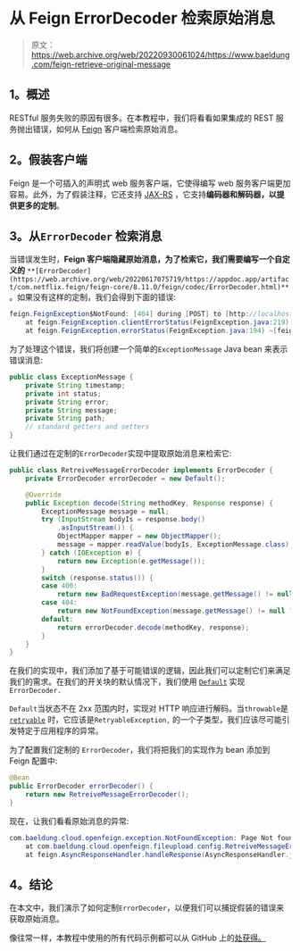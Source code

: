 # 从 Feign ErrorDecoder 检索原始消息

> 原文：<https://web.archive.org/web/20220930061024/https://www.baeldung.com/feign-retrieve-original-message>

## 1。概述

RESTful 服务失败的原因有很多。在本教程中，我们将看看如果集成的 REST 服务抛出错误，如何从 [Feign](/web/20220617075719/https://www.baeldung.com/spring-cloud-openfeign) 客户端检索原始消息。

## 2。假装客户端

Feign 是一个可插入的声明式 web 服务客户端，它使得编写 web 服务客户端更加容易。此外，为了假装注释，它还支持 [JAX-RS](/web/20220617075719/https://www.baeldung.com/jax-rs-spec-and-implementations) ，它支持**编码器和解码器，以提供更多的定制**。

## 3。从`ErrorDecoder` 检索消息

当错误发生时，**Feign 客户端隐藏原始消息，为了检索它，我们需要编写一个自定义的** `**[ErrorDecoder](https://web.archive.org/web/20220617075719/https://appdoc.app/artifact/com.netflix.feign/feign-core/8.11.0/feign/codec/ErrorDecoder.html)**` 。如果没有这样的定制，我们会得到下面的错误:

```java
feign.FeignException$NotFound: [404] during [POST] to [http://localhost:8080/upload-error-1] [UploadClient#fileUploadError(MultipartFile)]: [{"timestamp":"2022-02-18T13:25:22.083+00:00","status":404,"error":"Not Found","path":"/upload-error-1"}]
	at feign.FeignException.clientErrorStatus(FeignException.java:219) ~[feign-core-11.7.jar:na]
	at feign.FeignException.errorStatus(FeignException.java:194) ~[feign-core-11.7.jar:na] 
```

为了处理这个错误，我们将创建一个简单的`ExceptionMessage` Java bean 来表示错误消息:

```java
public class ExceptionMessage {
    private String timestamp;
    private int status;
    private String error;
    private String message;
    private String path;
    // standard getters and setters
}
```

让我们通过在定制的`ErrorDecoder`实现中提取原始消息来检索它:

```java
public class RetreiveMessageErrorDecoder implements ErrorDecoder {
    private ErrorDecoder errorDecoder = new Default();

    @Override
    public Exception decode(String methodKey, Response response) {
        ExceptionMessage message = null;
        try (InputStream bodyIs = response.body()
            .asInputStream()) {
            ObjectMapper mapper = new ObjectMapper();
            message = mapper.readValue(bodyIs, ExceptionMessage.class);
        } catch (IOException e) {
            return new Exception(e.getMessage());
        }
        switch (response.status()) {
        case 400:
            return new BadRequestException(message.getMessage() != null ? message.getMessage() : "Bad Request");
        case 404:
            return new NotFoundException(message.getMessage() != null ? message.getMessage() : "Not found");
        default:
            return errorDecoder.decode(methodKey, response);
        }
    }
} 
```

在我们的实现中，我们添加了基于可能错误的逻辑，因此我们可以定制它们来满足我们的需求。在我们的开关块的默认情况下，我们使用 [`Default`](https://web.archive.org/web/20220617075719/https://appdoc.app/artifact/com.netflix.feign/feign-core/8.11.0/feign/codec/ErrorDecoder.Default.html) 实现`ErrorDecoder.`

`Default`当状态不在 2xx 范围内时，实现对 HTTP 响应进行解码。当`throwable`是 [`retryable`](/web/20220617075719/https://www.baeldung.com/feign-retry) 时，它应该是`RetryableException,` 的一个子类型，我们应该尽可能引发特定于应用程序的异常。

为了配置我们定制的 `ErrorDecoder`，我们将把我们的实现作为 bean 添加到 Feign 配置中:

```java
@Bean
public ErrorDecoder errorDecoder() {
    return new RetreiveMessageErrorDecoder();
}
```

现在，让我们看看原始消息的异常:

```java
com.baeldung.cloud.openfeign.exception.NotFoundException: Page Not found
	at com.baeldung.cloud.openfeign.fileupload.config.RetreiveMessageErrorDecoder.decode(RetreiveMessageErrorDecoder.java:30) ~[classes/:na]
	at feign.AsyncResponseHandler.handleResponse(AsyncResponseHandler.java:96) ~[feign-core-11.7.jar:na] 
```

## 4。结论

在本文中，我们演示了如何定制`ErrorDecoder`，以便我们可以捕捉假装的错误来获取原始消息。

像往常一样，本教程中使用的所有代码示例都可以从 GitHub 上的[处获得。](https://web.archive.org/web/20220617075719/https://github.com/eugenp/tutorials/tree/master/spring-cloud-modules/spring-cloud-openfeign)